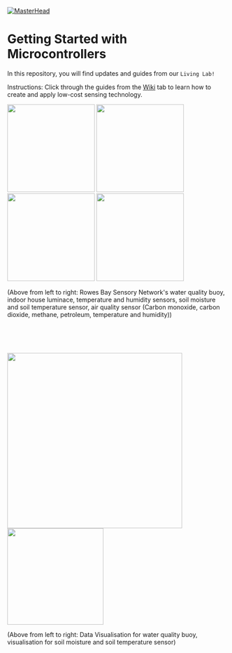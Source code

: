 [![MasterHead](https://github.com/RowesBaySN/Getting-Started-with-Microcontrollers/assets/42950803/ae3430b4-7af1-4cef-99db-ab4ea777f8f4)](https://github.com/RowesBaySN/Getting-Started-with-Microcontrollers)

# Getting Started with Microcontrollers
In this repository, you will find updates and guides from our ```Living Lab!```

Instructions: 
Click through the guides from the [Wiki](https://github.com/RowesBaySN/Getting-Started-with-Microcontrollers/wiki) tab to learn how to create and apply low-cost sensing technology.

  
<img src="https://github.com/RowesBaySN/Getting-Started-with-Microcontrollers/assets/42950803/70bac130-bd5e-4422-9ee1-8a580ce3f863" width="200"/> 
<img src="https://github.com/RowesBaySN/Getting-Started-with-Microcontrollers/assets/42950803/75df1a2e-287a-40b6-b161-19c67900e5b3" width="200"/> 
<img src="https://github.com/RowesBaySN/Getting-Started-with-Microcontrollers/assets/42950803/9d1a7c86-4a7c-4df9-9347-2278ecb29686" width="200"/> 
<img src="https://github.com/RowesBaySN/Getting-Started-with-Microcontrollers/assets/42950803/3a22e9a1-a4b3-4497-aad5-6952d9d5b847" width="200"/> 

(Above from left to right: Rowes Bay Sensory Network's water quality buoy, indoor house luminace, temperature and humidity sensors, soil moisture and soil temperature sensor, air quality sensor (Carbon monoxide, carbon dioxide, methane, petroleum, temperature and humidity))  

<br><br><br>  

<img src="https://github.com/RowesBaySN/Getting-Started-with-Microcontrollers/assets/42950803/ea85292b-993a-432b-b722-eef3ee949f94" width="400"/> 
<img src="https://github.com/RowesBaySN/Getting-Started-with-Microcontrollers/assets/42950803/e271e798-686b-4fa3-af69-7793aa4acdc0" width="220"/> 
  
(Above from left to right: Data Visualisation for water quality buoy, visualisation for soil moisture and soil temperature sensor)  
